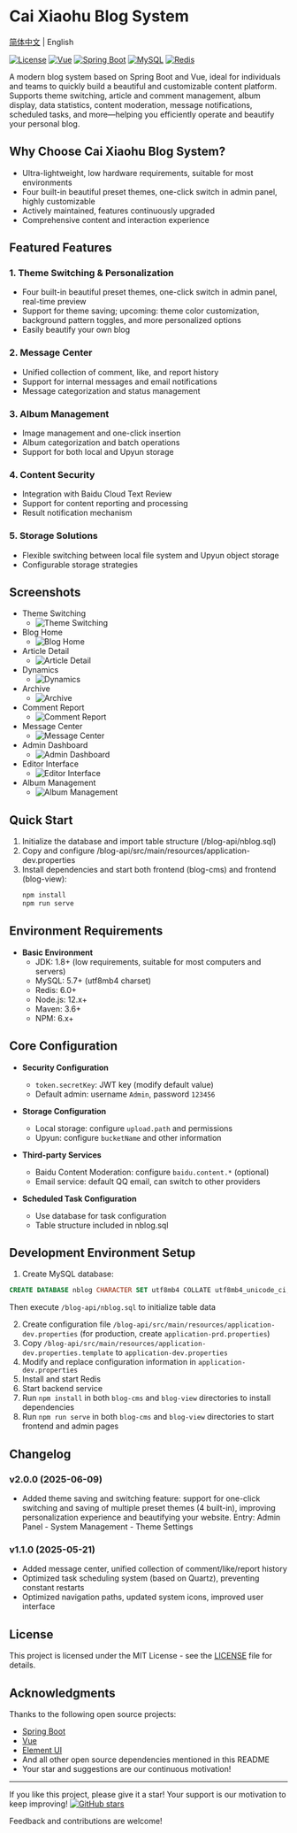 # Cai Xiaohu Blog System

[简体中文](./README.md) | English

[![License](https://img.shields.io/badge/license-MIT-brightgreen.svg)](./LICENSE)
[![Vue](https://img.shields.io/badge/Vue-2.x-brightgreen.svg)](https://github.com/vuejs/vue)
[![Spring Boot](https://img.shields.io/badge/Spring%20Boot-2.2.7-brightgreen.svg)](https://github.com/spring-projects/spring-boot)
[![MySQL](https://img.shields.io/badge/MySQL-5.7+-blue.svg)](https://www.mysql.com/)
[![Redis](https://img.shields.io/badge/Redis-6.0+-red.svg)](https://redis.io/)

A modern blog system based on Spring Boot and Vue, ideal for individuals and teams to quickly build a beautiful and customizable content platform.
Supports theme switching, article and comment management, album display, data statistics, content moderation, message notifications, scheduled tasks, and more—helping you efficiently operate and beautify your personal blog.

## Why Choose Cai Xiaohu Blog System?
- Ultra-lightweight, low hardware requirements, suitable for most environments
- Four built-in beautiful preset themes, one-click switch in admin panel, highly customizable
- Actively maintained, features continuously upgraded
- Comprehensive content and interaction experience

## Featured Features

### 1. Theme Switching & Personalization
- Four built-in beautiful preset themes, one-click switch in admin panel, real-time preview
- Support for theme saving; upcoming: theme color customization, background pattern toggles, and more personalized options
- Easily beautify your own blog

### 2. Message Center
- Unified collection of comment, like, and report history
- Support for internal messages and email notifications
- Message categorization and status management

### 3. Album Management
- Image management and one-click insertion
- Album categorization and batch operations
- Support for both local and Upyun storage

### 4. Content Security
- Integration with Baidu Cloud Text Review
- Support for content reporting and processing
- Result notification mechanism

### 5. Storage Solutions
- Flexible switching between local file system and Upyun object storage
- Configurable storage strategies

## Screenshots
- Theme Switching
  - ![Theme Switching](./pic/theme-switch.png)
- Blog Home
  - ![Blog Home](./pic/blog1.jpg)
- Article Detail
  - ![Article Detail](./pic/blog2.jpg)
- Dynamics
  - ![Dynamics](./pic/blog3.jpg)
- Archive
  - ![Archive](./pic/blog4.jpg)
- Comment Report
  - ![Comment Report](./pic/report.png)
- Message Center
  - ![Message Center](./pic/msgCenter.png)
- Admin Dashboard
  - ![Admin Dashboard](./pic/cms2.jpg)
- Editor Interface
  - ![Editor Interface](./pic/cms3.png)
- Album Management
  - ![Album Management](./pic/cms4.jpg)

## Quick Start

1. Initialize the database and import table structure (/blog-api/nblog.sql)
2. Copy and configure /blog-api/src/main/resources/application-dev.properties
3. Install dependencies and start both frontend (blog-cms) and frontend (blog-view):
   ```bash
   npm install
   npm run serve
   ```

## Environment Requirements
- **Basic Environment**
  - JDK: 1.8+ (low requirements, suitable for most computers and servers)
  - MySQL: 5.7+ (utf8mb4 charset)
  - Redis: 6.0+
  - Node.js: 12.x+
  - Maven: 3.6+
  - NPM: 6.x+

## Core Configuration
- **Security Configuration**
  - `token.secretKey`: JWT key (modify default value)
  - Default admin: username `Admin`, password `123456`

- **Storage Configuration**
  - Local storage: configure `upload.path` and permissions
  - Upyun: configure `bucketName` and other information

- **Third-party Services**
  - Baidu Content Moderation: configure `baidu.content.*` (optional)
  - Email service: default QQ email, can switch to other providers

- **Scheduled Task Configuration**
  - Use database for task configuration
  - Table structure included in nblog.sql

## Development Environment Setup
1. Create MySQL database:
```sql
CREATE DATABASE nblog CHARACTER SET utf8mb4 COLLATE utf8mb4_unicode_ci;
```
Then execute `/blog-api/nblog.sql` to initialize table data

2. Create configuration file `/blog-api/src/main/resources/application-dev.properties` (for production, create `application-prd.properties`)
3. Copy `/blog-api/src/main/resources/application-dev.properties.template` to `application-dev.properties`
4. Modify and replace configuration information in `application-dev.properties`
5. Install and start Redis
6. Start backend service
7. Run `npm install` in both `blog-cms` and `blog-view` directories to install dependencies
8. Run `npm run serve` in both `blog-cms` and `blog-view` directories to start frontend and admin pages

## Changelog

### v2.0.0 (2025-06-09)
- Added theme saving and switching feature: support for one-click switching and saving of multiple preset themes (4 built-in), improving personalization experience and beautifying your website. Entry: Admin Panel - System Management - Theme Settings

### v1.1.0 (2025-05-21)
- Added message center, unified collection of comment/like/report history
- Optimized task scheduling system (based on Quartz), preventing constant restarts
- Optimized navigation paths, updated system icons, improved user interface

## License

This project is licensed under the MIT License - see the [LICENSE](./LICENSE) file for details.

## Acknowledgments

Thanks to the following open source projects:
- [Spring Boot](https://github.com/spring-projects/spring-boot)
- [Vue](https://github.com/vuejs/vue)
- [Element UI](https://github.com/ElemeFE/element)
- And all other open source dependencies mentioned in this README
- Your star and suggestions are our continuous motivation!

---
If you like this project, please give it a star! Your support is our motivation to keep improving! [![GitHub stars](https://img.shields.io/github/stars/cdacai/blog.svg?style=social)](https://github.com/cdacai/blog)

Feedback and contributions are welcome! 